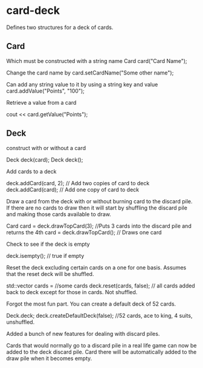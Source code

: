 card-deck
=========

Defines two structures for a deck of cards.


Card
------------------------------------------
Which must be constructed with a string name
Card card("Card Name");

Change the card name by
card.setCardName("Some other name");

Can add any string value to it by using a string key and value
card.addValue("Points", "100");

Retrieve a value from a card

cout << card.getValue("Points");


Deck
------------------------------------------
construct with or without a card

Deck deck(card);
Deck deck();

Add cards to a deck

deck.addCard(card, 2); // Add two copies of card to deck
deck.addCard(card); // Add one copy of card to deck

Draw a card from the deck with or without burning card to the discard pile.
If there are no cards to draw then it will start by shuffling the discard pile and making those cards available to draw.

Card card = deck.drawTopCard(3); //Puts 3 cards into the discard pile and returns the 4th
card = deck.drawTopCard(); // Draws one card

Check to see if the deck is empty

deck.isempty(); // true if empty

Reset the deck excluding certain cards on a one for one basis. Assumes that the reset deck will be shuffled.

std::vector<cards> cards = //some cards
deck.reset(cards, false); // all cards added back to deck except for those in cards. Not shuffled.

Forgot the most fun part. You can create a default deck of 52 cards.

Deck.deck;
deck.createDefaultDeck(false); //52 cards, ace to king, 4 suits, unshuffled.

Added a bunch of new features for dealing with discard piles.

Cards that would normally go to a discard pile in a real life game can now be added to the deck discard pile. Card there will be automatically added to the draw pile when it becomes empty.
